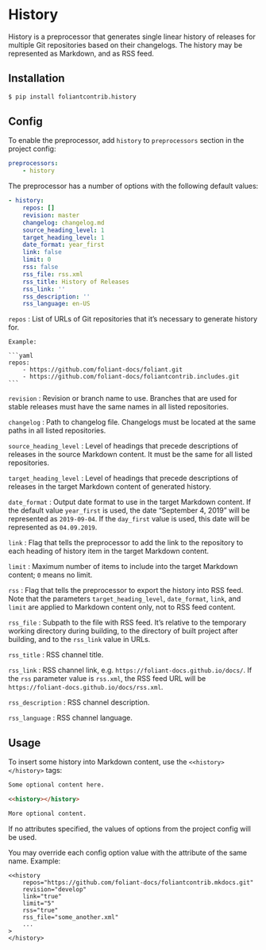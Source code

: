 # History

History is a preprocessor that generates single linear history of releases for multiple Git repositories based on their changelogs. The history may be represented as Markdown, and as RSS feed.

## Installation

```bash
$ pip install foliantcontrib.history
```

## Config

To enable the preprocessor, add `history` to `preprocessors` section in the project config:

```yaml
preprocessors:
    - history
```

The preprocessor has a number of options with the following default values:

```yaml
- history:
    repos: []
    revision: master
    changelog: changelog.md
    source_heading_level: 1
    target_heading_level: 1
    date_format: year_first
    link: false
    limit: 0
    rss: false
    rss_file: rss.xml
    rss_title: History of Releases
    rss_link: ''
    rss_description: ''
    rss_language: en-US
```

`repos`
:   List of URLs of Git repositories that it’s necessary to generate history for.

    Example:

    ```yaml
    repos:
        - https://github.com/foliant-docs/foliant.git
        - https://github.com/foliant-docs/foliantcontrib.includes.git
    ```

`revision`
:   Revision or branch name to use. Branches that are used for stable releases must have the same names in all listed repositories.

`changelog`
:   Path to changelog file. Changelogs must be located at the same paths in all listed repositories.

`source_heading_level`
:   Level of headings that precede descriptions of releases in the source Markdown content. It must be the same for all listed repositories.

`target_heading_level`
:   Level of headings that precede descriptions of releases in the target Markdown content of generated history.

`date_format`
:   Output date format to use in the target Markdown content. If the default value `year_first` is used, the date “September 4, 2019” will be represented as `2019-09-04`. If the `day_first` value is used, this date will be represented as `04.09.2019`.

`link`
:   Flag that tells the preprocessor to add the link to the repository to each heading of history item in the target Markdown content.

`limit`
:   Maximum number of items to include into the target Markdown content; `0` means no limit.

`rss`
:   Flag that tells the preprocessor to export the history into RSS feed. Note that the parameters `target_heading_level`, `date_format`, `link`, and `limit` are applied to Markdown content only, not to RSS feed content.

`rss_file`
:   Subpath to the file with RSS feed. It’s relative to the temporary working directory during building, to the directory of built project after building, and to the `rss_link` value in URLs.

`rss_title`
:   RSS channel title.

`rss_link`
:   RSS channel link, e.g. `https://foliant-docs.github.io/docs/`. If the `rss` parameter value is `rss.xml`, the RSS feed URL will be `https://foliant-docs.github.io/docs/rss.xml`.

`rss_description`
:   RSS channel description.

`rss_language`
:   RSS channel language.

## Usage

To insert some history into Markdown content, use the `<<history></history>` tags:

```markdown
Some optional content here.

<<history></history>

More optional content.
```

If no attributes specified, the values of options from the project config will be used.

You may override each config option value with the attribute of the same name. Example:

```
<<history
    repos="https://github.com/foliant-docs/foliantcontrib.mkdocs.git"
    revision="develop"
    link="true"
    limit="5"
    rss="true"
    rss_file="some_another.xml"
    ...
>
</history>
```
